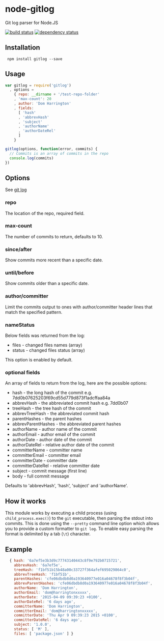 # node-gitlog

Git log parser for Node.JS

[![build status](https://api.travis-ci.org/domharrington/node-gitlog.svg)](http://travis-ci.org/domharrington/node-gitlog)
[![dependency status](https://david-dm.org/domharrington/node-gitlog.svg)](https://david-dm.org/domharrington/node-gitlog)

## Installation

     npm install gitlog --save

## Usage

```js
var gitlog = require('gitlog')
  , options =
    { repo: __dirname + '/test-repo-folder'
    , 'max-count': 20
    , author: 'Dom Harrington'
    , fields:
      [ 'hash'
      , 'abbrevHash'
      , 'subject'
      , 'authorName'
      , 'authorDateRel'
      ]
    }

gitlog(options, function(error, commits) {
  // Commits is an array of commits in the repo
  console.log(commits)
})
```

## Options

See [git log](http://git-scm.com/docs/git-log)

### repo
The location of the repo, required field.

### max-count
The number of commits to return, defaults to 10.

### since/after
Show commits more recent than a specific date.

### until/before
Show commits older than a specific date.

### author/committer
Limit the commits output to ones with author/committer header lines that match the specified pattern.

### nameStatus
Below fields was returned from the log:

- files - changed files names (array)
- status - changed files status (array)

This option is enabled by default.

### optional fields
An array of fields to return from the log, here are the possible options:

- hash - the long hash of the commit e.g. 7dd0b07625203f69cd55d779d873f1adcffaa84a
- abbrevHash - the abbreviated commit hash e.g. 7dd0b07
- treeHash - the tree hash of the commit
- abbrevTreeHash - the abbreviated commit hash
- parentHashes - the parent hashes
- abbrevParentHashes - the abbreviated parent hashes
- authorName - author name of the commit
- authorEmail - author email of the commit
- authorDate - author date of the commit
- authorDateRel - relative author date of the commit
- committerName - committer name
- committerEmail - committer email
- committerDate - committer date
- committerDateRel - relative committer date
- subject - commit message (first line)
- body - full commit message


Defaults to 'abbrevHash', 'hash', 'subject' and 'authorName'.

## How it works

This module works by executing a child process (using `child_process.exec()`) to the `git` executable, then parsing the stdout into commits. This is done using the `--pretty` command line option which allows you to provide a custom formatter to `git log`. To enable easy parsing the format is delimited by a tab (`\t`) character.

## Example
```javascript
  { hash: '6a7ef5e3b3d9c77743140443c8f9e792b0715721',
    abbrevHash: '6a7ef5e',
    treeHash: 'f1bf51b15b48a00c33727f364afef695029864c0',
    abbrevTreeHash: 'f1bf51b',
    parentHashes: 'cfe06dbdb8d0a193640977e016a04678f8f3b04f',
    abbrevParentHashes: 'cfe06dbdb8d0a193640977e016a04678f8f3b04f',
    authorName: 'Dom Harrington',
    authorEmail: 'dom@harringtonxxxxx',
    authorDate: '2015-04-09 09:39:23 +0100',
    authorDateRel: '6 days ago',
    committerName: 'Dom Harrington',
    committerEmail: 'dom@harringtonxxxxx',
    committerDate: 'Thu Apr 9 09:39:23 2015 +0100',
    committerDateRel: '6 days ago',
    subject: '1.0.0',
    status: [ 'M' ],
    files: [ 'package.json' ] }
```

